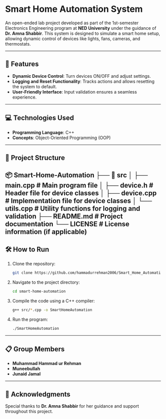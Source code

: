 # Smart Home Automation System

An open-ended lab project developed as part of the 1st-semester Electronics Engineering program at **NED University** under the guidance of **Dr. Amna Shabbir**. This system is designed to simulate a smart home setup, allowing dynamic control of devices like lights, fans, cameras, and thermostats.

---

## 🔧 Features
- **Dynamic Device Control**: Turn devices ON/OFF and adjust settings.
- **Logging and Reset Functionality**: Tracks actions and allows resetting the system to default.
- **User-Friendly Interface**: Input validation ensures a seamless experience.

---

## 💻 Technologies Used
- **Programming Language**: C++
- **Concepts**: Object-Oriented Programming (OOP)

---

## 📂 Project Structure
📦 Smart-Home-Automation
├── 📁 src
│   ├── main.cpp        # Main program file
│   ├── device.h        # Header file for device classes
│   ├── device.cpp      # Implementation file for device classes
│   └── utils.cpp       # Utility functions for logging and validation
├── README.md           # Project documentation
└── LICENSE             # License information (if applicable)
-----
## 🛠️ How to Run

1. Clone the repository:
   ```bash
   git clone https://github.com/hammadurrehman2006/Smart_Home_Automation_System
   ```

2. Navigate to the project directory:
   ```bash
   cd smart-home-automation
   ```

3. Compile the code using a C++ compiler:
   ```bash
   g++ src/*.cpp -o SmartHomeAutomation
   ```

4. Run the program:
   ```bash
   ./SmartHomeAutomation
   ```

---

## 📋 Group Members
- **Muhammad Hammad ur Rehman**  
- **Muneebullah**  
- **Junaid Jamal**

---

## 🤝 Acknowledgments
Special thanks to **Dr. Amna Shabbir** for her guidance and support throughout this project.
